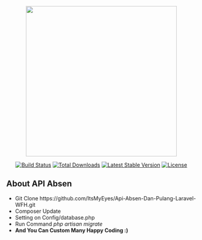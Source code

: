<p align="center"><img src="https://res.cloudinary.com/dtfbvvkyp/image/upload/v1566331377/laravel-logolockup-cmyk-red.svg" width="400"></p>

<p align="center">
<a href="https://travis-ci.org/laravel/framework"><img src="https://travis-ci.org/laravel/framework.svg" alt="Build Status"></a>
<a href="https://packagist.org/packages/laravel/framework"><img src="https://poser.pugx.org/laravel/framework/d/total.svg" alt="Total Downloads"></a>
<a href="https://packagist.org/packages/laravel/framework"><img src="https://poser.pugx.org/laravel/framework/v/stable.svg" alt="Latest Stable Version"></a>
<a href="https://packagist.org/packages/laravel/framework"><img src="https://poser.pugx.org/laravel/framework/license.svg" alt="License"></a>
</p>

## About API Absen

<ul>
        <li>Git Clone https://github.com/ItsMyEyes/Api-Absen-Dan-Pulang-Laravel-WFH.git</li>
        <li>Composer Update</li>
        <li>Setting on Config/database.php</li>
        <li>Run Command <i>php artisan migrate</i></li>
        <li><b>And You Can Custom Many Happy Coding :)</b></li>
     </ul>
